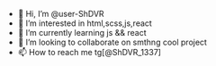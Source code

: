 - 👋 Hi, I’m @user-ShDVR
- 👀 I’m interested in html,scss,js,react
- 🌱 I’m currently learning js && react
- 💞️ I’m looking to collaborate on smthng cool project
- 📫 How to reach me tg[@ShDVR_1337]

